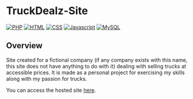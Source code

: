 # TruckDealz-Site
[![PHP](https://img.shields.io/badge/language-PHP-blue)](https://www.php.net/)
[![HTML](https://img.shields.io/badge/language-HTML-red)](https://en.wikipedia.org/wiki/HTML)
[![CSS](https://img.shields.io/badge/language-CSS-black)](https://en.wikipedia.org/wiki/CSS)
[![Javascript](https://img.shields.io/badge/language-Javascript-pink)](https://www.javascript.com/)
[![MySQL](https://img.shields.io/badge/database-MySQL-orange)](https://www.mysql.com/)

## Overview
Site created for a fictional company (if any company exists with this name, this site does not have anything to do with it) dealing with selling trucks at accessible prices. It is made as a personal project for exercising my skills along with my passion for trucks.

You can access the hosted site [here](https://truckdealz.herokuapp.com/html/main_page.php).
